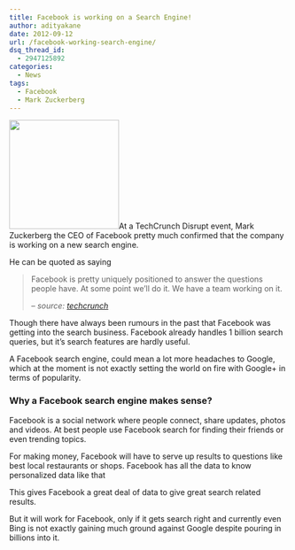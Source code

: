 ```yaml
---
title: Facebook is working on a Search Engine!
author: adityakane
date: 2012-09-12
url: /facebook-working-search-engine/
dsq_thread_id:
  - 2947125892
categories:
  - News
tags:
  - Facebook
  - Mark Zuckerberg
---
```

[<img class="alignright size-full wp-image-44282" title="Facebook_logo" src="http://cdn.devilsworkshop.org/files/2011/09/Facebook_logo.png" alt="" width="198" height="197" />][1]At a TechCrunch Disrupt event, Mark Zuckerberg the CEO of Facebook pretty much confirmed that the company is working on a new search engine.

He can be quoted as saying

> Facebook is pretty uniquely positioned to answer the questions people have. At some point we’ll do it. We have a team working on it.
> 
> &#8211; *source: <a href="http://techcrunch.com/2012/09/11/zuckerberg-we-have-a-team-working-on-search/" onclick="_gaq.push(['_trackEvent', 'outbound-article', 'http://techcrunch.com/2012/09/11/zuckerberg-we-have-a-team-working-on-search/', 'techcrunch']);" >techcrunch</a>*

Though there have always been rumours in the past that Facebook was getting into the search business. Facebook already handles 1 billion search queries, but it&#8217;s search features are hardly useful.

A Facebook search engine, could mean a lot more headaches to Google, which at the moment is not exactly setting the world on fire with Google+ in terms of popularity.

### Why a Facebook search engine makes sense?

Facebook is a social network where people connect, share updates, photos and videos. At best people use Facebook search for finding their friends or even trending topics.

For making money, Facebook will have to serve up results to questions like best local restaurants or shops. Facebook has all the data to know personalized data like that

This gives Facebook a great deal of data to give great search related results.

But it will work for Facebook, only if it gets search right and currently even Bing is not exactly gaining much ground against Google despite pouring in billions into it.

 [1]: http://cdn.devilsworkshop.org/files/2011/09/Facebook_logo.png
